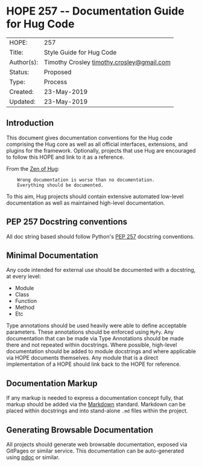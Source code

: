 # HOPE 257 -- Documentation Guide for Hug Code

|             |                                             |
| ------------| ------------------------------------------- |
| HOPE:       | 257                                         |
| Title:      | Style Guide for Hug Code                    |
| Author(s):  | Timothy Crosley <timothy.crosley@gmail.com> |
| Status:     | Proposed                                    |
| Type:       | Process                                     |
| Created:    | 23-May-2019                                 |
| Updated:    | 23-May-2019                                 |

## Introduction

This document gives documentation conventions for the Hug code comprising the Hug core as well as all official interfaces, extensions, and plugins for the framework.
Optionally, projects that use Hug are encouraged to follow this HOPE and link to it as a reference.

From the [Zen of Hug](https://github.com/hugapi/HOPE/blob/master/all/HOPE-20--The-Zen-of-Hug.md):

```
    Wrong documentation is worse than no documentation.
    Everything should be documented.
```

To this aim, Hug projects should contain extensive automated low-level documentation as well as maintained high-level documentation.

## PEP 257 Docstring conventions

All doc string based should follow Python's [PEP 257](https://www.python.org/dev/peps/pep-0257/) docstring conventions.

## Minimal Documentation

Any code intended for external use should be documented with a docstring, at every level:

- Module
- Class
- Function
- Method
- Etc

Type annotations should be used heavily were able to define acceptable parameters.
These annotations should be enforced using `MyPy`.
Any documentation that can be made via Type Annotations should be made there and not repeated within docstrings.
Where possible, high-level documentation should be added to module docstrings and where applicable via HOPE documents themselves.
Any module that is a direct implementation of a HOPE should link back to the HOPE for reference.

## Documentation Markup

If any markup is needed to express a documentation concept fully, that markup should be added via the
[Markdown](https://github.com/adam-p/markdown-here/wiki/Markdown-Cheatsheet) standard.
Markdown can be placed within docstrings and into stand-alone `.md` files within the project.

## Generating Browsable Documentation

All projects should generate web browsable documentation, exposed via GitPages or similar service.
This documentation can be auto-generated using [pdoc](https://pdoc3.github.io/pdoc/) or similar.
